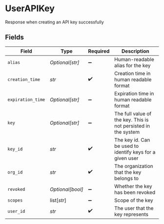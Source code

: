 # UserAPIKey

Response when creating an API key successfully


## Fields

| Field                                                          | Type                                                           | Required                                                       | Description                                                    |
| -------------------------------------------------------------- | -------------------------------------------------------------- | -------------------------------------------------------------- | -------------------------------------------------------------- |
| `alias`                                                        | *Optional[str]*                                                | :heavy_minus_sign:                                             | Human-readable alias for the key                               |
| `creation_time`                                                | *str*                                                          | :heavy_check_mark:                                             | Creation time in human readable format                         |
| `expiration_time`                                              | *Optional[str]*                                                | :heavy_minus_sign:                                             | Expiration time in human readable format                       |
| `key`                                                          | *Optional[str]*                                                | :heavy_minus_sign:                                             | The full value of the key. This is not persisted in the system |
| `key_id`                                                       | *str*                                                          | :heavy_check_mark:                                             | The key id. Can be used to identify keys for a given user      |
| `org_id`                                                       | *str*                                                          | :heavy_check_mark:                                             | The organization that the key belongs to                       |
| `revoked`                                                      | *Optional[bool]*                                               | :heavy_minus_sign:                                             | Whether the key has been revoked                               |
| `scopes`                                                       | list[*str*]                                                    | :heavy_minus_sign:                                             | Scope of the key                                               |
| `user_id`                                                      | *str*                                                          | :heavy_check_mark:                                             | The user that the key represents                               |